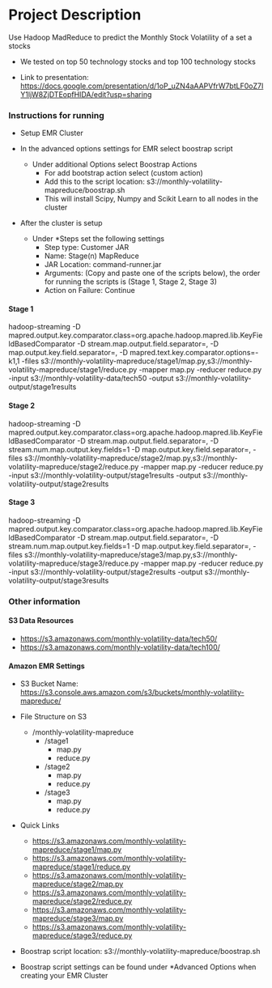 # Project Description

Use Hadoop MadReduce to predict the Monthly Stock Volatility of a set a stocks
- We tested on top 50 technology stocks and top 100 technology stocks

- Link to presentation: https://docs.google.com/presentation/d/1oP_uZN4aAAPVfrW7btLF0oZ7IY1ljW8ZjDTEopfHIDA/edit?usp=sharing

### Instructions for running
- Setup EMR Cluster
- In the advanced options settings for EMR select boostrap script
	- Under additional Options select Boostrap Actions
		- For add bootstrap action select (custom action)
		- Add this to the script location: s3://monthly-volatility-mapreduce/boostrap.sh
		- This will install Scipy, Numpy and Scikit Learn to all nodes in the cluster

- After the cluster is setup
	- Under *Steps set the following settings
		- Step type: Customer JAR
		- Name: Stage(n) MapReduce
		- JAR Location: command-runner.jar
		- Arguments: (Copy and paste one of the scripts below), the order for running the scripts is (Stage 1, Stage 2, Stage 3)
		- Action on Failure: Continue


#### Stage 1

hadoop-streaming -D mapred.output.key.comparator.class=org.apache.hadoop.mapred.lib.KeyFieldBasedComparator -D stream.map.output.field.separator=, -D map.output.key.field.separator=, -D mapred.text.key.comparator.options=-k1,1 -files s3://monthly-volatility-mapreduce/stage1/map.py,s3://monthly-volatility-mapreduce/stage1/reduce.py -mapper map.py -reducer reduce.py -input s3://monthly-volatility-data/tech50 -output s3://monthly-volatility-output/stage1results

#### Stage 2

hadoop-streaming -D mapred.output.key.comparator.class=org.apache.hadoop.mapred.lib.KeyFieldBasedComparator -D stream.map.output.field.separator=, -D stream.num.map.output.key.fields=1 -D map.output.key.field.separator=, -files s3://monthly-volatility-mapreduce/stage2/map.py,s3://monthly-volatility-mapreduce/stage2/reduce.py -mapper map.py -reducer reduce.py -input s3://monthly-volatility-output/stage1results -output s3://monthly-volatility-output/stage2results

#### Stage 3

hadoop-streaming -D mapred.output.key.comparator.class=org.apache.hadoop.mapred.lib.KeyFieldBasedComparator -D stream.map.output.field.separator=, -D stream.num.map.output.key.fields=1 -D map.output.key.field.separator=, -files s3://monthly-volatility-mapreduce/stage3/map.py,s3://monthly-volatility-mapreduce/stage3/reduce.py -mapper map.py -reducer reduce.py -input s3://monthly-volatility-output/stage2results -output s3://monthly-volatility-output/stage3results


### Other information

#### S3 Data Resources
- https://s3.amazonaws.com/monthly-volatility-data/tech50/
- https://s3.amazonaws.com/monthly-volatility-data/tech100/

#### Amazon EMR Settings
- S3 Bucket Name: https://s3.console.aws.amazon.com/s3/buckets/monthly-volatility-mapreduce/
- File Structure on S3
    - /monthly-volatility-mapreduce
        - /stage1
            - map.py
            - reduce.py
        - /stage2
            - map.py
            - reduce.py
        - /stage3
            - map.py
            - reduce.py

- Quick Links
    - https://s3.amazonaws.com/monthly-volatility-mapreduce/stage1/map.py
    - https://s3.amazonaws.com/monthly-volatility-mapreduce/stage1/reduce.py
    - https://s3.amazonaws.com/monthly-volatility-mapreduce/stage2/map.py
    - https://s3.amazonaws.com/monthly-volatility-mapreduce/stage2/reduce.py
    - https://s3.amazonaws.com/monthly-volatility-mapreduce/stage3/map.py
    - https://s3.amazonaws.com/monthly-volatility-mapreduce/stage3/reduce.py

- Boostrap script location: s3://monthly-volatility-mapreduce/boostrap.sh
- Boostrap script settings can be found under *Advanced Options when creating your EMR Cluster




































